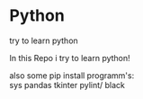 # Python
try to learn python

In this Repo i try to learn python!

also some pip install programm's:   
sys pandas tkinter pylint/ black
